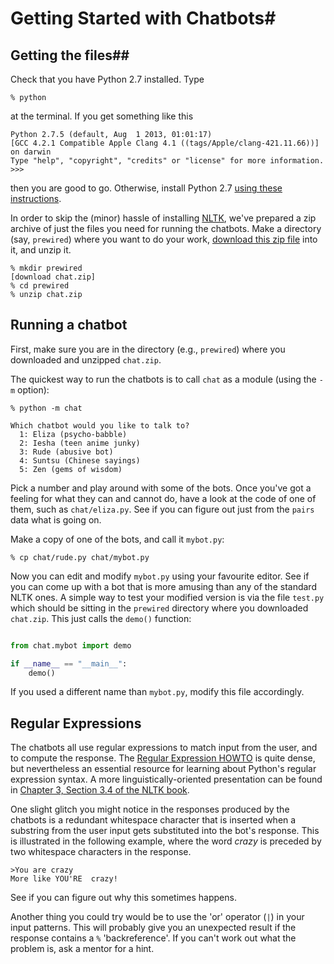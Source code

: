 # Getting Started with Chatbots#

## Getting the files##

Check that you have Python 2.7 installed. Type

```
% python
```

at the terminal. If you get something like this

```
Python 2.7.5 (default, Aug  1 2013, 01:01:17)
[GCC 4.2.1 Compatible Apple Clang 4.1 ((tags/Apple/clang-421.11.66))] on darwin
Type "help", "copyright", "credits" or "license" for more information.
>>>
```

then you are good to go. Otherwise, install Python 2.7
[using these instructions](http://www.python.org/getit/releases/2.7.5/).

In order to skip the (minor) hassle of installing
[NLTK](http://nltk.org/install.html), we've prepared a zip archive of
just the files you need for running the chatbots. Make a directory (say, `prewired`) where you want to do your work,  [download this
zip file](http://prewired.org/chat.zip) into it, and unzip it.

```
% mkdir prewired
[download chat.zip]
% cd prewired
% unzip chat.zip
```

## Running a chatbot ##

First, make sure you are in the directory (e.g., `prewired`) where you downloaded and unzipped `chat.zip`.

The quickest way to run the chatbots is to call `chat` as a module (using the `-m` option):

```
% python -m chat

Which chatbot would you like to talk to?
  1: Eliza (psycho-babble)
  2: Iesha (teen anime junky)
  3: Rude (abusive bot)
  4: Suntsu (Chinese sayings)
  5: Zen (gems of wisdom)
```

Pick a number and play around with some of the bots. Once you've got a
feeling for what they can and cannot do, have a look at the code of
one of them, such as `chat/eliza.py`. See if you can figure out just from the
`pairs` data what is going on. 

Make a copy of one of the bots, and call it  `mybot.py`:

```
% cp chat/rude.py chat/mybot.py
```

Now you can edit and modify `mybot.py` using your favourite
editor. See if you can come up with a bot that is more amusing than
any of the standard NLTK ones. A simple way to test your modified
version is via the file `test.py` which should be sitting in the
`prewired` directory where you downloaded `chat.zip`. This just calls
the `demo()` function:

```python

from chat.mybot import demo

if __name__ == "__main__":
    demo()
```

If you used a different name than `mybot.py`, modify this file
accordingly.

## Regular Expressions ##

The chatbots all use regular expressions to match input from the user,
and to compute the response. The [Regular Expression HOWTO](http://docs.python.org/2/howto/regex.html) is quite
dense, but nevertheless an essential resource for learning about
Python's regular expression syntax. A more linguistically-oriented
presentation can be found in [Chapter 3, Section 3.4 of the NLTK
book](http://nltk.org/book/ch03.html).

One slight glitch you might notice in the responses produced by the
chatbots is a redundant whitespace character that is inserted when a
substring from the user input gets substituted into the bot's
response. This is illustrated in the following example, where the word
*crazy* is preceded by two whitespace characters in the response.

```
>You are crazy
More like YOU'RE  crazy!
```

See if you can figure out why this sometimes happens.

Another thing you could try would be to use the 'or' operator (`|`) in
your input patterns. This will probably give you an unexpected result
if the response contains a `%` 'backreference'. If you can't work out what the problem is, ask
a mentor for a hint.



